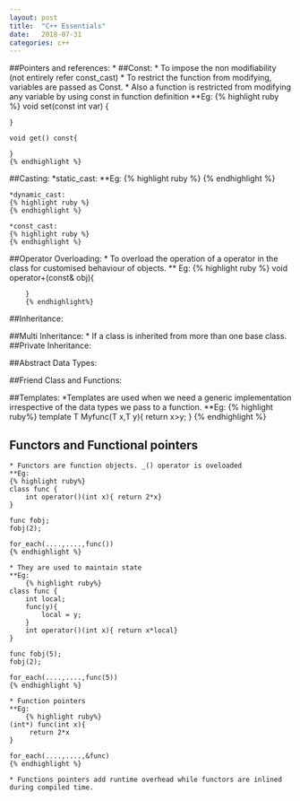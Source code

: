 ```yaml
---
layout: post
title:  "C++ Essentials"
date:   2018-07-31
categories: c++
---
```

##Pointers and references:
	* 
##Const:
	* To impose the non modifiability (not entirely refer const_cast)
	* To restrict the function from modifying, variables are passed as Const.
	* Also a function is restricted from modifying any variable by using const in function definition
	**Eg:
	{% highlight ruby %}
	void set(const int var) {

	}

	void get() const{

	}
	{% endhighlight %}
##Casting:
	*static_cast:
	**Eg:
	{% highlight ruby %}
	{% endhighlight %}

	*dynamic_cast:
	{% highlight ruby %}
	{% endhighlight %}

	*const_cast:
	{% highlight ruby %}
	{% endhighlight %}

##Operator Overloading:
	* To overload the operation of a operator in the class for customised behaviour of objects.
	** Eg:
		{% highlight ruby %}
		void operator+(const& obj){

		}
		{% endhighlight%}
##Inheritance:


##Multi Inheritance:
	* If a class is inherited from more than one base class.
##Private Inheritance:

##Abstract Data Types:


##Friend Class and Functions:
    
##Templates:
    *Templates are used when we need a generic implementation irrespective of the data types we pass to a function.
    **Eg:
        {% highlight ruby%}
        template <typename T>
        T Myfunc(T x,T y){
            return x>y;
        }
    {% endhighlight %}

## Functors and Functional pointers
    * Functors are function objects. _() operator is oveloaded
    **Eg:
    {% highlight ruby%}
    class func {
        int operator()(int x){ return 2*x}
    }
    
    func fobj;
    fobj(2);
    
    for_each(....,....,func())
    {% endhighlight %}

    * They are used to maintain state
    **Eg:
        {% highlight ruby%}
    class func {
        int local;
        func(y){
            local = y;
        }
        int operator()(int x){ return x*local}
    }
    
    func fobj(5);
    fobj(2);
    
    for_each(....,....,func(5))
    {% endhighlight %}
    
    * Function pointers
    **Eg:
        {% highlight ruby%}
    (int*) func(int x){
         return 2*x
    }
    
    for_each(....,....,&func)
    {% endhighlight %}
    
    * Functions pointers add runtime overhead while functors are inlined during compiled time.
